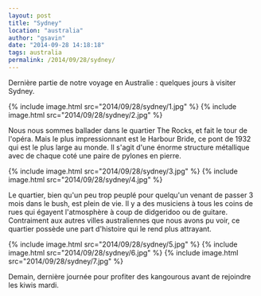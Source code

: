 ```yaml
---
layout: post
title: "Sydney"
location: "australia"
author: "gsavin"
date: "2014-09-28 14:18:18"
tags: australia
permalink: /2014/09/28/sydney/
---
```

Dernière partie de notre voyage en Australie : quelques jours à visiter Sydney. 

{% include image.html src="2014/09/28/sydney/1.jpg" %}
{% include image.html src="2014/09/28/sydney/2.jpg" %}

Nous nous sommes ballader dans le quartier The Rocks, et fait le tour de l'opéra. Mais le plus impressionnant est le Harbour Bride, ce pont de 1932 qui est le plus large au monde. Il s'agit d'une énorme structure métallique avec de chaque coté une paire de pylones en pierre.

{% include image.html src="2014/09/28/sydney/3.jpg" %}
{% include image.html src="2014/09/28/sydney/4.jpg" %}

Le quartier, bien qu'un peu trop peuplé pour quelqu'un venant de passer 3 mois dans le bush, est plein de vie. Il y a des musiciens à tous les coins de rues qui égayent l'atmosphère à coup de didgeridoo ou de guitare. Contraiment aux autres villes australiennes que nous avons pu voir, ce quartier possède une part d'histoire qui le rend plus attrayant.

{% include image.html src="2014/09/28/sydney/5.jpg" %}
{% include image.html src="2014/09/28/sydney/6.jpg" %}
{% include image.html src="2014/09/28/sydney/7.jpg" %}

Demain, dernière journée pour profiter des kangourous avant de rejoindre les kiwis mardi.
